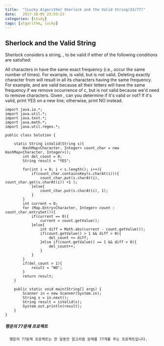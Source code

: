 ```yaml
---
title:  "[Lucky Algorithm] Sherlock and the Valid String(33/77)"
date:   2017-10-05 23:55:23
categories: [study]
tags: [algorithm, lucky]
---
```

## Sherlock and the Valid String
Sherlock considers a string, , to be valid if either of the following conditions are satisfied:

All characters in  have the same exact frequency (i.e., occur the same number of times). For example,  is valid, but  is not valid.
Deleting exactly  character from  will result in all its characters having the same frequency. For example,  and  are valid because all their letters will have the same frequency if we remove occurrence of c, but  is not valid because we'd need to remove  characters.
Given , can you determine if it's valid or not? If it's valid, print YES on a new line; otherwise, print NO instead.

```
import java.io.*;
import java.util.*;
import java.text.*;
import java.math.*;
import java.util.regex.*;

public class Solution {

    static String isValid(String s){
        HashMap<Character, Integer> count_char = new HashMap<Character, Integer>();
        int del_count = 0;
        String result = "YES";

        for(int i = 0; i < s.length(); i++){
            if(count_char.containsKey(s.charAt(i))){
                count_char.put(s.charAt(i), count_char.get(s.charAt(i)) +1 );
            }else{
                count_char.put(s.charAt(i), 1);        
            }
        }
        int current = 0;
        for (Map.Entry<Character, Integer> count : count_char.entrySet()){
            if(current == 0){
                current = count.getValue();
            }else{
                int diff = Math.abs(current - count.getValue());
                if(count.getValue() > 1 && diff > 0){
                    del_count += diff;
                }else if(count.getValue() == 1 && diff > 0){
                    del_count++;
                }
            }
        }
        if(del_count > 1){
            result = "NO";
        }
        return result;
    }

    public static void main(String[] args) {
        Scanner in = new Scanner(System.in);
        String s = in.next();
        String result = isValid(s);
        System.out.println(result);
    }
}

```

##### 행운의 77문제 프로젝트
```
  행운의 77문제 프로젝트는 한 달동안 알고리즘 문제를 77개를 푸는 프로젝트입니다.
```
